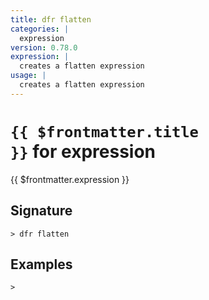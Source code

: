 ```yaml
---
title: dfr flatten
categories: |
  expression
version: 0.78.0
expression: |
  creates a flatten expression
usage: |
  creates a flatten expression
---
```


# <code>{{ $frontmatter.title }}</code> for expression

<div class='command-title'>{{ $frontmatter.expression }}</div>

## Signature

```> dfr flatten ```

## Examples


```shell
>

```
